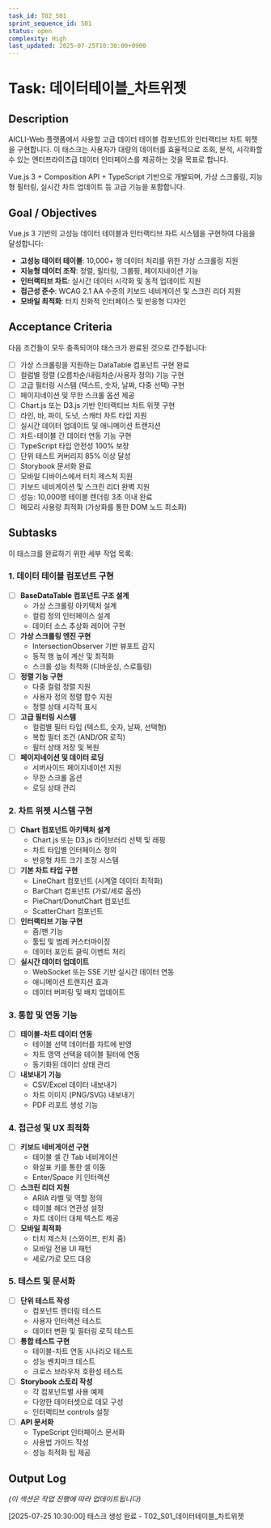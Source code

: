 ```yaml
---
task_id: T02_S01
sprint_sequence_id: S01
status: open
complexity: High
last_updated: 2025-07-25T10:30:00+0900
---
```


# Task: 데이터테이블_차트위젯

## Description
AICLI-Web 플랫폼에서 사용할 고급 데이터 테이블 컴포넌트와 인터랙티브 차트 위젯을 구현합니다. 이 태스크는 사용자가 대량의 데이터를 효율적으로 조회, 분석, 시각화할 수 있는 엔터프라이즈급 데이터 인터페이스를 제공하는 것을 목표로 합니다.

Vue.js 3 + Composition API + TypeScript 기반으로 개발되며, 가상 스크롤링, 지능형 필터링, 실시간 차트 업데이트 등 고급 기능을 포함합니다.

## Goal / Objectives
Vue.js 3 기반의 고성능 데이터 테이블과 인터랙티브 차트 시스템을 구현하여 다음을 달성합니다:

- **고성능 데이터 테이블**: 10,000+ 행 데이터 처리를 위한 가상 스크롤링 지원
- **지능형 데이터 조작**: 정렬, 필터링, 그룹핑, 페이지네이션 기능
- **인터랙티브 차트**: 실시간 데이터 시각화 및 동적 업데이트 지원
- **접근성 준수**: WCAG 2.1 AA 수준의 키보드 네비게이션 및 스크린 리더 지원
- **모바일 최적화**: 터치 친화적 인터페이스 및 반응형 디자인

## Acceptance Criteria
다음 조건들이 모두 충족되어야 태스크가 완료된 것으로 간주됩니다:

- [ ] 가상 스크롤링을 지원하는 DataTable 컴포넌트 구현 완료
- [ ] 컬럼별 정렬 (오름차순/내림차순/사용자 정의) 기능 구현
- [ ] 고급 필터링 시스템 (텍스트, 숫자, 날짜, 다중 선택) 구현
- [ ] 페이지네이션 및 무한 스크롤 옵션 제공
- [ ] Chart.js 또는 D3.js 기반 인터랙티브 차트 위젯 구현
- [ ] 라인, 바, 파이, 도넛, 스캐터 차트 타입 지원
- [ ] 실시간 데이터 업데이트 및 애니메이션 트랜지션
- [ ] 차트-테이블 간 데이터 연동 기능 구현
- [ ] TypeScript 타입 안전성 100% 보장
- [ ] 단위 테스트 커버리지 85% 이상 달성
- [ ] Storybook 문서화 완료
- [ ] 모바일 디바이스에서 터치 제스처 지원
- [ ] 키보드 네비게이션 및 스크린 리더 완벽 지원
- [ ] 성능: 10,000행 테이블 렌더링 3초 이내 완료
- [ ] 메모리 사용량 최적화 (가상화를 통한 DOM 노드 최소화)

## Subtasks
이 태스크를 완료하기 위한 세부 작업 목록:

### 1. 데이터 테이블 컴포넌트 구현
- [ ] **BaseDataTable 컴포넌트 구조 설계**
  - 가상 스크롤링 아키텍처 설계
  - 컬럼 정의 인터페이스 설계
  - 데이터 소스 추상화 레이어 구현
- [ ] **가상 스크롤링 엔진 구현**
  - IntersectionObserver 기반 뷰포트 감지
  - 동적 행 높이 계산 및 최적화
  - 스크롤 성능 최적화 (디바운싱, 스로틀링)
- [ ] **정렬 기능 구현**
  - 다중 컬럼 정렬 지원
  - 사용자 정의 정렬 함수 지원
  - 정렬 상태 시각적 표시
- [ ] **고급 필터링 시스템**
  - 컬럼별 필터 타입 (텍스트, 숫자, 날짜, 선택형)
  - 복합 필터 조건 (AND/OR 로직)
  - 필터 상태 저장 및 복원
- [ ] **페이지네이션 및 데이터 로딩**
  - 서버사이드 페이지네이션 지원
  - 무한 스크롤 옵션
  - 로딩 상태 관리

### 2. 차트 위젯 시스템 구현
- [ ] **Chart 컴포넌트 아키텍처 설계**
  - Chart.js 또는 D3.js 라이브러리 선택 및 래핑
  - 차트 타입별 인터페이스 정의
  - 반응형 차트 크기 조정 시스템
- [ ] **기본 차트 타입 구현**
  - LineChart 컴포넌트 (시계열 데이터 최적화)
  - BarChart 컴포넌트 (가로/세로 옵션)
  - PieChart/DonutChart 컴포넌트
  - ScatterChart 컴포넌트
- [ ] **인터랙티브 기능 구현**
  - 줌/팬 기능
  - 툴팁 및 범례 커스터마이징
  - 데이터 포인트 클릭 이벤트 처리
- [ ] **실시간 데이터 업데이트**
  - WebSocket 또는 SSE 기반 실시간 데이터 연동
  - 애니메이션 트랜지션 효과
  - 데이터 버퍼링 및 배치 업데이트

### 3. 통합 및 연동 기능
- [ ] **테이블-차트 데이터 연동**
  - 테이블 선택 데이터를 차트에 반영
  - 차트 영역 선택을 테이블 필터에 연동
  - 동기화된 데이터 상태 관리
- [ ] **내보내기 기능**
  - CSV/Excel 데이터 내보내기
  - 차트 이미지 (PNG/SVG) 내보내기
  - PDF 리포트 생성 기능

### 4. 접근성 및 UX 최적화
- [ ] **키보드 네비게이션 구현**
  - 테이블 셀 간 Tab 네비게이션
  - 화살표 키를 통한 셀 이동
  - Enter/Space 키 인터랙션
- [ ] **스크린 리더 지원**
  - ARIA 라벨 및 역할 정의
  - 테이블 헤더 연관성 설정
  - 차트 데이터 대체 텍스트 제공
- [ ] **모바일 최적화**
  - 터치 제스처 (스와이프, 핀치 줌)
  - 모바일 전용 UI 패턴
  - 세로/가로 모드 대응

### 5. 테스트 및 문서화
- [ ] **단위 테스트 작성**
  - 컴포넌트 렌더링 테스트
  - 사용자 인터랙션 테스트
  - 데이터 변환 및 필터링 로직 테스트
- [ ] **통합 테스트 구현**
  - 테이블-차트 연동 시나리오 테스트
  - 성능 벤치마크 테스트
  - 크로스 브라우저 호환성 테스트
- [ ] **Storybook 스토리 작성**
  - 각 컴포넌트별 사용 예제
  - 다양한 데이터셋으로 데모 구성
  - 인터랙티브 controls 설정
- [ ] **API 문서화**
  - TypeScript 인터페이스 문서화
  - 사용법 가이드 작성
  - 성능 최적화 팁 제공

## Output Log
*(이 섹션은 작업 진행에 따라 업데이트됩니다)*

[2025-07-25 10:30:00] 태스크 생성 완료 - T02_S01_데이터테이블_차트위젯